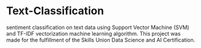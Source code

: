 # Text-Classification
sentiment classification on text data using Support Vector Machine (SVM) and TF-IDF vectorization machine learning algorithm. This project was made for the fulfillment of the Skills Union Data Science and AI Certification.
